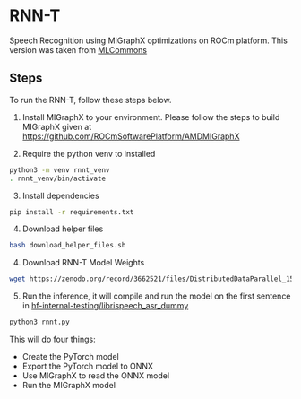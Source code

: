 # RNN-T
Speech Recognition using MIGraphX optimizations on ROCm platform.
This version was taken from [MLCommons](https://github.com/mlcommons/inference/tree/master/retired_benchmarks/speech_recognition/rnnt)

## Steps

To run the RNN-T, follow these steps below.

1) Install MIGraphX to your environment. Please follow the steps to build MIGraphX given at https://github.com/ROCmSoftwarePlatform/AMDMIGraphX

2) Require the python venv to installed

```bash
python3 -m venv rnnt_venv
. rnnt_venv/bin/activate
```

3) Install dependencies

```bash
pip install -r requirements.txt
```

4) Download helper files 

```bash
bash download_helper_files.sh
```

4) Download RNN-T Model Weights

```bash
wget https://zenodo.org/record/3662521/files/DistributedDataParallel_1576581068.9962234-epoch-100.pt?download=1 -O rnnt.pt
```

5) Run the inference, it will compile and run the model on the first sentence in [hf-internal-testing/librispeech_asr_dummy](https://huggingface.co/datasets/hf-internal-testing/librispeech_asr_dummy)

```bash
python3 rnnt.py 
```

This will do four things:
- Create the PyTorch model 
- Export the PyTorch model to ONNX
- Use MIGraphX to read the ONNX model 
- Run the MIGraphX model 

